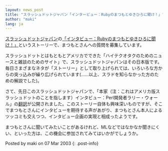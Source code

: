 ```yaml
---
layout: news_post
title: "スラッシュドットジャパン「インタービュー：Rubyのまつもとゆきひろに聞け！」で質問募集"
author: "maki"
lang: ja
---
```


[スラッシュドットジャパン][1]の[「インタビュー：Rubyのまつもとゆきひろに聞け！」][2]というストーリーで、まつもとさんへの質問を募集しています。

スラッシュドットとはもともとアメリカでできた「ハイテクオタクのためのニュースと雑談のためのサイト」で、スラッシュドットジャパンはその日本版です。毎日さまざまなネタが「ストーリー」として取り上げられては、いろいろな方からの突っ込みが繰り広げられています(……以上、スラドを知らなかった方のための解説でした)。

さて、先日このスラッシュドットジャパンで、「本家（注：これはアメリカ版スラッシュドットのことを指します）インタビュー：Perl開発者ラリー・ウォール」の[翻訳][3]が公開されました。このストーリー自体も興味深いものですが、そこでまつもとさんにインタビューを期待する声があがり、まつもとさん本人によるツッコミも交えつつ、インタビュー企画の実現と相成ったようです。

まつもとさんに聞いてみたいことがあるけれど、MLなどではなかなか聞きにくい、といった方は、この機会に参加されてみてはいかがでしょうか。

Posted by maki on 07 Mar 2003
{: .post-info}



[1]: http://slashdot.jp/ 
[2]: http://slashdot.jp/articles/03/03/07/0413248.shtml?topic=86 
[3]: http://slashdot.jp/articles/03/03/06/1041206.shtml?topic=55 
